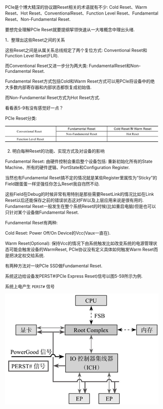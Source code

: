 
PCIe是个博大精深的协议跟Reset相关的术语就有不少: Cold Reset、Warm Reset、Hot Reset、ConventionalReset、Function Level Reset、Fundamental Reset、Non-Fundamental Reset. 

要想完全理解PCIe Reset就要提纲挈领快速从一大堆概念中理出头绪. 

1．整理出这些Reset之间的关系

这些Reset之间是从属关系总线规定了两个复位方式: Conventional Reset和Function Level Reset(FLR). 

而Conventional Reset又进一步分为两大类: FundamentalReset和Non-Fundamental Reset. 

Fundamental Reset方式包括Cold和Warm Reset方式可以用PCIe将设备中的绝大多数内部寄存器和内部状态都恢复成初始值. 

而Non-Fundamental Reset方式为Hot Reset方式. 

看看表5-9有没有感觉好一点？

PCIe Reset分类:

![2021-11-13-19-08-20.png](./images/2021-11-13-19-08-20.png)

2. 明白每种Reset的功能、实现方式及对设备的影响

Fundamental Reset: 由硬件控制会重启整个设备包括: 重新初始化所有的State Machine、所有的硬件逻辑、PortState和Configuration Register. 

当然也有Fundamental Reset搞不定的情况就是某些Register里属性为“Sticky”的Field跟蛋蛋一样坚强任你怎么Reset我自岿然不动. 

这些Field在Debug的时候非常有用特别是那些需要ResetLink的情况比如在Link Reset以后还能保存之前的错误状态这对FW以及上层应用来说是很有用的. Fundamental Reset一般发生在整个系统Reset的时候(比如重启电脑)但是也可以只针对某个设备做Fundamental Reset. 

Fundamental Reset有两种: 

Cold Reset: Power Off/On Device的Vcc(Vaux一直在). 

Warm Reset(Optional): 保持Vcc的情况下由系统触发比如改变系统的电源管理状态可能会触发设备的WarmReset, PCIe协议没有定义具体如何触发Warm Reset而是把决定权交给系统. 

有两种方法对一块PCIe SSD做Fundamental Reset. 

系统这边给设备发PERST#(PCIe Express Reset)信号以图5-59所示为例. 

系统上电产生 `PERST#` 信号

![2021-11-13-19-10-25.png](./images/2021-11-13-19-10-25.png)

